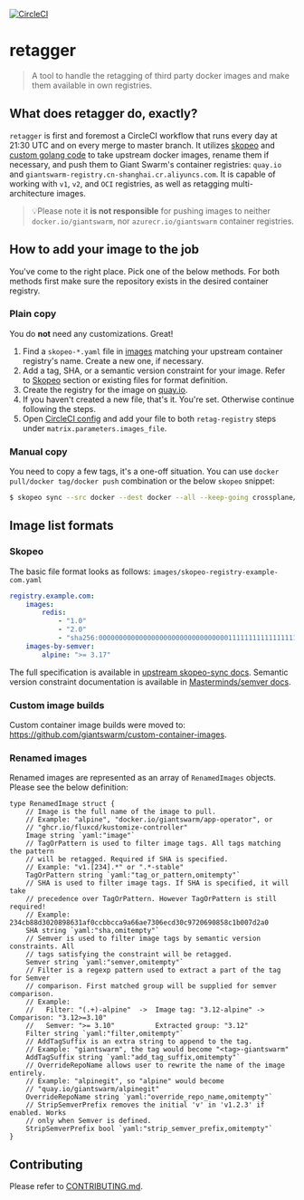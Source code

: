 [![CircleCI](https://dl.circleci.com/status-badge/img/gh/giantswarm/retagger/tree/main.svg?style=svg)](https://dl.circleci.com/status-badge/redirect/gh/giantswarm/retagger/tree/main)

# retagger

> A tool to handle the retagging of third party docker images and make them
  available in own registries.

## What does retagger do, exactly?

`retagger` is first and foremost a CircleCI workflow that runs every day at 21:30
UTC and on every merge to master branch. It utilizes [skopeo][skopeo] and
[custom golang code](main.go) to take upstream docker images, rename them if
necessary, and push them to Giant Swarm's container registries: `quay.io` and
`giantswarm-registry.cn-shanghai.cr.aliyuncs.com`. It is capable of working
with `v1`, `v2`, and `OCI` registries, as well as retagging multi-architecture
images.

> 💡Please note it **is not responsible** for pushing images to neither
`docker.io/giantswarm`, nor `azurecr.io/giantswarm` container registries.

## How to add your image to the job

You've come to the right place. Pick one of the below methods. For both methods first make sure
the repository exists in the desired container registry.

### Plain copy

You do **not** need any customizations. Great!
1. Find a `skopeo-*.yaml` file in [images](images/) matching your upstream
   container registry's name. Create a new one, if necessary.
2. Add a tag, SHA, or a semantic version constraint for your image. Refer to
   [Skopeo](#skopeo) section or existing files for format definition.
3. Create the registry for the image on [quay.io](https://quay.io/organization/giantswarm).
4. If you haven't created a new file, that's it. You're set. Otherwise continue
   following the steps.
5. Open [CircleCI config][ciconf] and add your file to both `retag-registry`
   steps under `matrix.parameters.images_file`.

### Manual copy

You need to copy a few tags, it's a one-off situation. You can use `docker
pull/docker tag/docker push` combination or the below `skopeo` snippet:

```bash
$ skopeo sync --src docker --dest docker --all --keep-going crossplane/crossplane:v1.11.0 docker.io/giantswarm/
```

## Image list formats

### Skopeo

The basic file format looks as follows:
`images/skopeo-registry-example-com.yaml`
```yaml
registry.example.com:
    images:
        redis:
            - "1.0"
            - "2.0"
            - "sha256:0000000000000000000000000000000011111111111111111111111111111111"
    images-by-semver:
        alpine: ">= 3.17"
```

The full specification is available in [upstream skopeo-sync docs][skopeo-sync
docs]. Semantic version constraint documentation is available in
[Masterminds/semver docs][masterminds docs].

### Custom image builds

Custom container image builds were moved to: https://github.com/giantswarm/custom-container-images.

### Renamed images

Renamed images are represented as an array of `RenamedImages` objects. Please
see the below definition:

```golang
type RenamedImage struct {
	// Image is the full name of the image to pull.
	// Example: "alpine", "docker.io/giantswarm/app-operator", or
	// "ghcr.io/fluxcd/kustomize-controller"
	Image string `yaml:"image"`
	// TagOrPattern is used to filter image tags. All tags matching the pattern
	// will be retagged. Required if SHA is specified.
	// Example: "v1.[234].*" or ".*-stable"
	TagOrPattern string `yaml:"tag_or_pattern,omitempty"`
	// SHA is used to filter image tags. If SHA is specified, it will take
	// precedence over TagOrPattern. However TagOrPattern is still required!
	// Example: 234cb88d3020898631af0ccbbcca9a66ae7306ecd30c9720690858c1b007d2a0
	SHA string `yaml:"sha,omitempty"`
	// Semver is used to filter image tags by semantic version constraints. All
	// tags satisfying the constraint will be retagged.
	Semver string `yaml:"semver,omitempty"`
	// Filter is a regexp pattern used to extract a part of the tag for Semver
	// comparison. First matched group will be supplied for semver comparison.
	// Example:
	//   Filter: "(.+)-alpine"  ->  Image tag: "3.12-alpine" -> Comparison: "3.12>=3.10"
	//   Semver: ">= 3.10"          Extracted group: "3.12"
	Filter string `yaml:"filter,omitempty"`
	// AddTagSuffix is an extra string to append to the tag.
	// Example: "giantswarm", the tag would become "<tag>-giantswarm"
	AddTagSuffix string `yaml:"add_tag_suffix,omitempty"`
	// OverrideRepoName allows user to rewrite the name of the image entirely.
	// Example: "alpinegit", so "alpine" would become
	// "quay.io/giantswarm/alpinegit"
	OverrideRepoName string `yaml:"override_repo_name,omitempty"`
	// StripSemverPrefix removes the initial 'v' in 'v1.2.3' if enabled. Works
	// only when Semver is defined.
	StripSemverPrefix bool `yaml:"strip_semver_prefix,omitempty"`
}
```

## Contributing

Please refer to [CONTRIBUTING.md](CONTRIBUTING.md).

[skopeo]: https://github.com/containers/skopeo
[skopeo-sync docs]: https://github.com/kubasobon/skopeo/blob/semver/docs/skopeo-sync.1.md#yaml-file-content-used-source-for---src-yaml
[masterminds docs]: https://github.com/Masterminds/semver/tree/v3.2.0#basic-comparisons

[ciconf]: .circleci/config.yml
[renamed]: images/renamed-images.yaml
